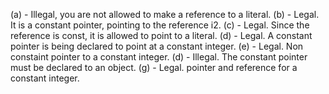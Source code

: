 (a) - Illegal, you are not allowed to make a reference to a literal.
(b) - Legal. It is a constant pointer, pointing to the reference i2.
(c) - Legal. Since the reference is const, it is allowed to point to a literal.
(d) - Legal. A constant pointer is being declared to point at a constant integer.
(e) - Legal. Non constaint pointer to a constant integer.
(d) - Illegal. The constant pointer must be declared to an object. 
(g) - Legal. pointer and reference for a constant integer.
